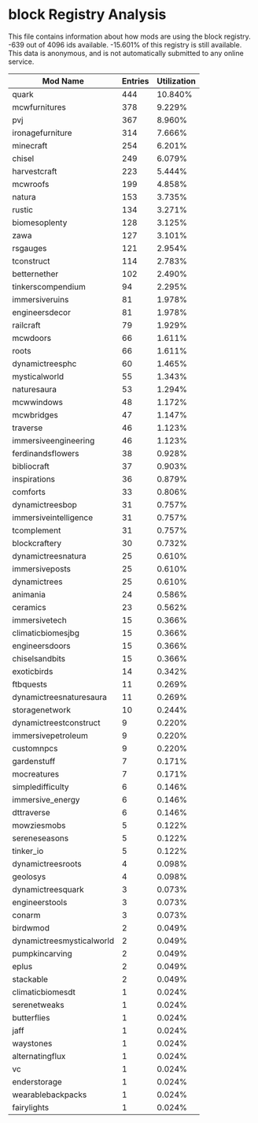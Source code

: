 # block Registry Analysis

This file contains information about how mods are using the block registry. -639
out of 4096 ids available. -15.601% of this registry is still available. This
data is anonymous, and is not automatically submitted to any online service.


| Mod Name                  | Entries | Utilization |
|---------------------------|---------|-------------|
| quark                     | 444     | 10.840%     |
| mcwfurnitures             | 378     | 9.229%      |
| pvj                       | 367     | 8.960%      |
| ironagefurniture          | 314     | 7.666%      |
| minecraft                 | 254     | 6.201%      |
| chisel                    | 249     | 6.079%      |
| harvestcraft              | 223     | 5.444%      |
| mcwroofs                  | 199     | 4.858%      |
| natura                    | 153     | 3.735%      |
| rustic                    | 134     | 3.271%      |
| biomesoplenty             | 128     | 3.125%      |
| zawa                      | 127     | 3.101%      |
| rsgauges                  | 121     | 2.954%      |
| tconstruct                | 114     | 2.783%      |
| betternether              | 102     | 2.490%      |
| tinkerscompendium         | 94      | 2.295%      |
| immersiveruins            | 81      | 1.978%      |
| engineersdecor            | 81      | 1.978%      |
| railcraft                 | 79      | 1.929%      |
| mcwdoors                  | 66      | 1.611%      |
| roots                     | 66      | 1.611%      |
| dynamictreesphc           | 60      | 1.465%      |
| mysticalworld             | 55      | 1.343%      |
| naturesaura               | 53      | 1.294%      |
| mcwwindows                | 48      | 1.172%      |
| mcwbridges                | 47      | 1.147%      |
| traverse                  | 46      | 1.123%      |
| immersiveengineering      | 46      | 1.123%      |
| ferdinandsflowers         | 38      | 0.928%      |
| bibliocraft               | 37      | 0.903%      |
| inspirations              | 36      | 0.879%      |
| comforts                  | 33      | 0.806%      |
| dynamictreesbop           | 31      | 0.757%      |
| immersiveintelligence     | 31      | 0.757%      |
| tcomplement               | 31      | 0.757%      |
| blockcraftery             | 30      | 0.732%      |
| dynamictreesnatura        | 25      | 0.610%      |
| immersiveposts            | 25      | 0.610%      |
| dynamictrees              | 25      | 0.610%      |
| animania                  | 24      | 0.586%      |
| ceramics                  | 23      | 0.562%      |
| immersivetech             | 15      | 0.366%      |
| climaticbiomesjbg         | 15      | 0.366%      |
| engineersdoors            | 15      | 0.366%      |
| chiselsandbits            | 15      | 0.366%      |
| exoticbirds               | 14      | 0.342%      |
| ftbquests                 | 11      | 0.269%      |
| dynamictreesnaturesaura   | 11      | 0.269%      |
| storagenetwork            | 10      | 0.244%      |
| dynamictreestconstruct    | 9       | 0.220%      |
| immersivepetroleum        | 9       | 0.220%      |
| customnpcs                | 9       | 0.220%      |
| gardenstuff               | 7       | 0.171%      |
| mocreatures               | 7       | 0.171%      |
| simpledifficulty          | 6       | 0.146%      |
| immersive_energy          | 6       | 0.146%      |
| dttraverse                | 6       | 0.146%      |
| mowziesmobs               | 5       | 0.122%      |
| sereneseasons             | 5       | 0.122%      |
| tinker_io                 | 5       | 0.122%      |
| dynamictreesroots         | 4       | 0.098%      |
| geolosys                  | 4       | 0.098%      |
| dynamictreesquark         | 3       | 0.073%      |
| engineerstools            | 3       | 0.073%      |
| conarm                    | 3       | 0.073%      |
| birdwmod                  | 2       | 0.049%      |
| dynamictreesmysticalworld | 2       | 0.049%      |
| pumpkincarving            | 2       | 0.049%      |
| eplus                     | 2       | 0.049%      |
| stackable                 | 2       | 0.049%      |
| climaticbiomesdt          | 1       | 0.024%      |
| serenetweaks              | 1       | 0.024%      |
| butterflies               | 1       | 0.024%      |
| jaff                      | 1       | 0.024%      |
| waystones                 | 1       | 0.024%      |
| alternatingflux           | 1       | 0.024%      |
| vc                        | 1       | 0.024%      |
| enderstorage              | 1       | 0.024%      |
| wearablebackpacks         | 1       | 0.024%      |
| fairylights               | 1       | 0.024%      |
